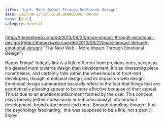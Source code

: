 ```yaml
---
title: 'Link: More Impact Through Emotional Design'
date: 2013-08-23 12:50:14.000000000 -04:00
tags: [misc]
category: General
---
```

[http://thenextweb.com/dd/2013/08/23/more-impact-through-emotional-design/](http://thenextweb.com/dd/2013/08/23/more-impact-through-emotional-design/ "The Next Web - More Impact Through Emotional Design")

Happy Friday! Today's link is a little different from previous ones, seeing as it's geared more towards design than development. It's an interesting piece nonetheless, and certainly falls within the wheelhouse of front-end developers, though: emotional design, and its impact on web design. Emotional design summarized basically refers to the fact that things that are aesthetically pleasing appear to be more effective because of their appeal. This is due to an emotional attachment formed by the user. This concept plays heavily (either consciously or subconsciously) into product development, brand attachment and more. Enough rambling; though I find the psychology fascinating,  this was supposed to be a link, not a post :) Enjoy!
